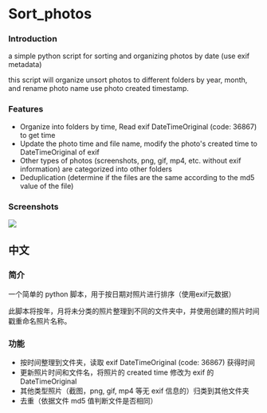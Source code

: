 # Sort_photos

### Introduction

a simple python script for sorting and organizing photos by date (use exif metadata)

this script will organize unsort photos to different folders by year, month, and rename photo name use photo created timestamp.

### Features

- Organize into folders by time, Read exif DateTimeOriginal (code: 36867) to get time
- Update the photo time and file name, modify the photo's created time to DateTimeOriginal of exif
- Other types of photos (screenshots, png, gif, mp4, etc. without exif information) are categorized into other folders
- Deduplication (determine if the files are the same according to the md5 value of the file)

### Screenshots

![](https://raw.githubusercontent.com/ShiroCheng/pic/master/Sort-photos-Screenshots_1.jpg)



## 中文

### 简介

一个简单的 python 脚本，用于按日期对照片进行排序（使用exif元数据）

此脚本将按年，月将未分类的照片整理到不同的文件夹中，并使用创建的照片时间戳重命名照片名称。

### 功能

- 按时间整理到文件夹，读取 exif DateTimeOriginal (code: 36867) 获得时间
- 更新照片时间和文件名，将照片的 created time 修改为 exif 的 DateTimeOriginal
- 其他类型照片（截图，png, gif, mp4 等无 exif 信息的）归类到其他文件夹
- 去重（依据文件 md5 值判断文件是否相同）

